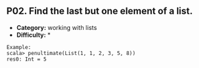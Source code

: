 ## P02. Find the last but one element of a list.

- **Category:** working with lists
- **Difficulty:** *

```
Example:  
scala> penultimate(List(1, 1, 2, 3, 5, 8))
res0: Int = 5
```